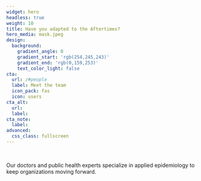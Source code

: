 ```yaml
---
widget: hero
headless: true
weight: 10
title: Have you adapted to the Aftertimes?
hero_media: mask.jpeg
design:
  background:
    gradient_angle: 0
    gradient_start: 'rgb(254,245,243)'
    gradient_end: 'rgb(0,159,253)'
    text_color_light: false
cta:
  url: /#people
  label: Meet the team
  icon_pack: fas
  icon: users
cta_alt:
  url:
  label:
cta_note:
  label:
advanced:
  css_class: fullscreen
---
```

<br>

Our doctors and public health experts specialize in applied epidemiology to keep organizations moving forward.
